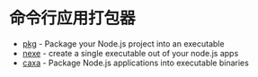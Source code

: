 # 命令行应用打包器

- [pkg](https://github.com/vercel/pkg) - Package your Node.js project into an executable
- [nexe](https://github.com/nexe/nexe) - create a single executable out of your node.js apps
- [caxa](https://github.com/leafac/caxa) - Package Node.js applications into executable binaries
